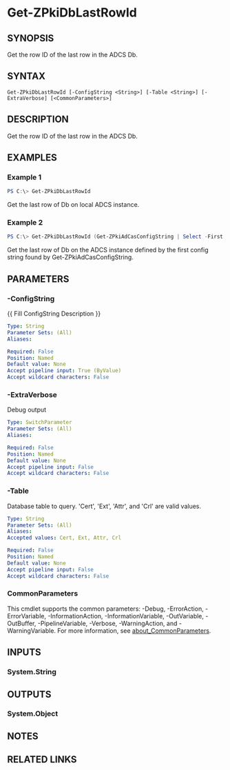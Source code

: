 ﻿---
external help file: PkiCertClient.dll-Help.xml
Module Name: ZPki
online version:
schema: 2.0.0
---

# Get-ZPkiDbLastRowId

## SYNOPSIS
Get the row ID of the last row in the ADCS Db.

## SYNTAX

```
Get-ZPkiDbLastRowId [-ConfigString <String>] [-Table <String>] [-ExtraVerbose] [<CommonParameters>]
```

## DESCRIPTION
Get the row ID of the last row in the ADCS Db.

## EXAMPLES

### Example 1
```powershell
PS C:\> Get-ZPkiDbLastRowId
```

Get the last row of Db on local ADCS instance.

### Example 2
```powershell
PS C:\> Get-ZPkiDbLastRowId (Get-ZPkiAdCasConfigString | Select -First 1)
```

Get the last row of Db on the ADCS instance defined by the first config string found by Get-ZPkiAdCasConfigString.

## PARAMETERS

### -ConfigString
{{ Fill ConfigString Description }}

```yaml
Type: String
Parameter Sets: (All)
Aliases:

Required: False
Position: Named
Default value: None
Accept pipeline input: True (ByValue)
Accept wildcard characters: False
```

### -ExtraVerbose
Debug output

```yaml
Type: SwitchParameter
Parameter Sets: (All)
Aliases:

Required: False
Position: Named
Default value: None
Accept pipeline input: False
Accept wildcard characters: False
```

### -Table
Database table to query.
'Cert', 'Ext', 'Attr', and 'Crl' are valid values.

```yaml
Type: String
Parameter Sets: (All)
Aliases:
Accepted values: Cert, Ext, Attr, Crl

Required: False
Position: Named
Default value: None
Accept pipeline input: False
Accept wildcard characters: False
```

### CommonParameters
This cmdlet supports the common parameters: -Debug, -ErrorAction, -ErrorVariable, -InformationAction, -InformationVariable, -OutVariable, -OutBuffer, -PipelineVariable, -Verbose, -WarningAction, and -WarningVariable. For more information, see [about_CommonParameters](http://go.microsoft.com/fwlink/?LinkID=113216).

## INPUTS

### System.String

## OUTPUTS

### System.Object
## NOTES

## RELATED LINKS
